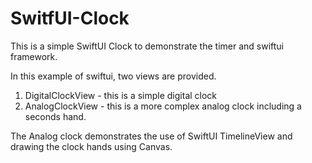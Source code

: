 # SwitfUI-Clock
This is a simple SwiftUI Clock to demonstrate the timer and swiftui framework.

In this example of swiftui, two views are provided. 
1. DigitalClockView - this is a simple digital clock
2. AnalogClockView - this is a more complex analog clock including a seconds hand.

The Analog clock demonstrates the use of SwiftUI TimelineView and drawing the clock hands using Canvas.
